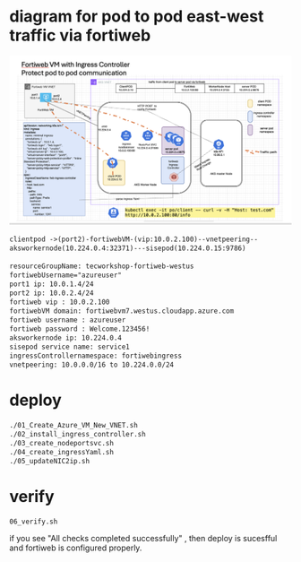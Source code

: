 # diagram for pod to pod east-west traffic via fortiweb

![diagram](./diagram.png)

```
clientpod ->(port2)-fortiwebVM-(vip:10.0.2.100)--vnetpeering--aksworkernode(10.224.0.4:32371)---sisepod(10.224.0.15:9786)

resourceGroupName: tecworkshop-fortiweb-westus
fortiwebUsername="azureuser"
port1 ip: 10.0.1.4/24
port2 ip: 10.0.2.4/24 
fortiweb vip : 10.0.2.100
fortiwebVM domain: fortiwebvm7.westus.cloudapp.azure.com
fortiweb username : azureuser
fortiweb password : Welcome.123456!
aksworkernode ip: 10.224.0.4
sisepod service name: service1
ingressControllernamespace: fortiwebingress
vnetpeering: 10.0.0.0/16 to 10.224.0.0/24

```
# deploy
```
./01_Create_Azure_VM_New_VNET.sh
./02_install_ingress_controller.sh
./03_create_nodeportsvc.sh
./04_create_ingressYaml.sh
./05_updateNIC2ip.sh
```

# verify

```
06_verify.sh
```
if you see "All checks completed successfully" , then deploy is sucesfful and fortiweb is configured properly.

